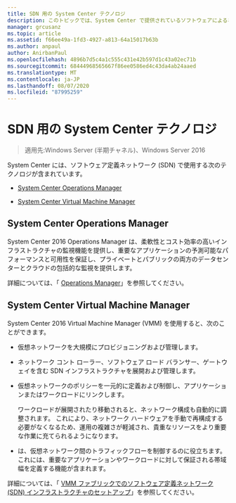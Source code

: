 ```yaml
---
title: SDN 用の System Center テクノロジ
description: このトピックでは、System Center で提供されているソフトウェアによるネットワーク制御 (SDN) テクノロジについて説明します。
manager: grcusanz
ms.topic: article
ms.assetid: f66ee49a-1fd3-4927-a813-64a15017b63b
ms.author: anpaul
author: AnirbanPaul
ms.openlocfilehash: 4896b7d5c4a1c555c431e42b597d1c43a02ec71b
ms.sourcegitcommit: 68444968565667f86ee0586ed4c43da4ab24aaed
ms.translationtype: MT
ms.contentlocale: ja-JP
ms.lasthandoff: 08/07/2020
ms.locfileid: "87995259"
---
```

# <a name="system-center-technologies-for-sdn"></a>SDN 用の System Center テクノロジ

>適用先:Windows Server (半期チャネル)、Windows Server 2016

System Center には、ソフトウェア定義ネットワーク (SDN) で使用する次のテクノロジが含まれています。

-   [System Center Operations Manager](#bkmk_scom)

-   [System Center Virtual Machine Manager](#bkmk_scvmm)


## <a name="system-center-operations-manager"></a><a name="bkmk_scom"></a>System Center Operations Manager
System Center 2016 Operations Manager は、柔軟性とコスト効率の高いインフラストラクチャの監視機能を提供し、重要なアプリケーションの予測可能なパフォーマンスと可用性を保証し、プライベートとパブリックの両方のデータセンターとクラウドの包括的な監視を提供します。

詳細については、「 [Operations Manager](/previous-versions/system-center/system-center-2012-R2/hh205987(v=sc.12))」を参照してください。

## <a name="system-center-virtual-machine-manager"></a><a name="bkmk_scvmm"></a>System Center Virtual Machine Manager
System Center 2016 Virtual Machine Manager (VMM) を使用すると、次のことができます。

- 仮想ネットワークを大規模にプロビジョニングおよび管理します。
- ネットワーク コント ローラー、ソフトウェア ロード バランサー、ゲートウェイを含む SDN インフラストラクチャを展開および管理します。
- 仮想ネットワークのポリシーを一元的に定義および制御し、アプリケーションまたはワークロードにリンクします。

  ワークロードが展開されたり移動されると、ネットワーク構成も自動的に調整されます。 これにより、ネットワーク ハードウェアを手動で再構成する必要がなくなるため、運用の複雑さが軽減され、貴重なリソースをより重要な作業に充てられるようになります。
- は、仮想ネットワーク間のトラフィックフローを制御するのに役立ちます。これには、重要なアプリケーションやワークロードに対して保証される帯域幅を定義する機能が含まれます。


詳細については、「 [VMM ファブリックでのソフトウェア定義ネットワーク (SDN) インフラストラクチャのセットアップ](/system-center/vmm/deploy-sdn?view=sc-vmm-2019)」を参照してください。